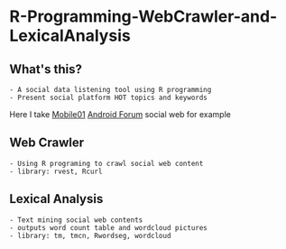 # R-Programming-WebCrawler-and-LexicalAnalysis

## What's this?
	- A social data listening tool using R programming
	- Present social platform HOT topics and keywords

Here I take [Mobile01](http://www.mobile01.com.tw/) [Android Forum](http://www.mobile01.com.tw/forumtopic.php?c=16&s=20) social web for example

## Web Crawler
	- Using R programing to crawl social web content
	- library: rvest, Rcurl

## Lexical Analysis
	- Text mining social web contents
 	- outputs word count table and wordcloud pictures
 	- library: tm, tmcn, Rwordseg, wordcloud


